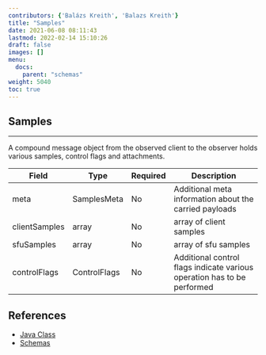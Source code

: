 ```yaml
---
contributors: {'Balázs Kreith', 'Balazs Kreith'}
title: "Samples"
date: 2021-06-08 08:11:43
lastmod: 2022-02-14 15:10:26
draft: false
images: []
menu:
  docs:
    parent: "schemas"
weight: 5040
toc: true
---
```

## Samples
---


A compound message object from the observed client to the observer
holds various samples, control flags and attachments.


Field | Type | Required | Description 
--- | --- | --- | ---
meta | SamplesMeta | No | Additional meta information about the carried payloads
clientSamples | array | No | array of client samples
sfuSamples | array | No | array of sfu samples
controlFlags | ControlFlags | No | Additional control flags indicate various operation has to be performed

## References
 * [Java Class](https://github.com/ObserveRTC/schemas-2.0/blob/main/generated-schemas/samples/v2/Samples.java)
 * [Schemas](https://github.com/ObserveRTC/schemas-2.0/tree/main/generated-schemas/samples/v2)
